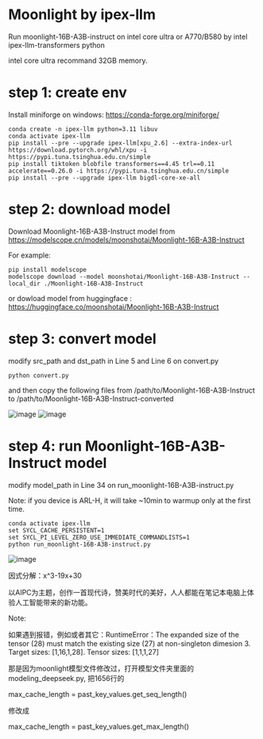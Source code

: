 # Moonlight by ipex-llm
Run moonlight-16B-A3B-instruct on intel core ultra or A770/B580 by intel ipex-llm-transformers python

intel core ultra recommand 32GB memory.

# step 1: create env

Install miniforge on windows: https://conda-forge.org/miniforge/

```
conda create -n ipex-llm python=3.11 libuv
conda activate ipex-llm
pip install --pre --upgrade ipex-llm[xpu_2.6] --extra-index-url https://download.pytorch.org/whl/xpu -i https://pypi.tuna.tsinghua.edu.cn/simple
pip install tiktoken blobfile transformers==4.45 trl==0.11 accelerate==0.26.0 -i https://pypi.tuna.tsinghua.edu.cn/simple
pip install --pre --upgrade ipex-llm bigdl-core-xe-all
```

# step 2: download model

Download Moonlight-16B-A3B-Instruct model from https://modelscope.cn/models/moonshotai/Moonlight-16B-A3B-Instruct

For example:
```
pip install modelscope
modelscope download --model moonshotai/Moonlight-16B-A3B-Instruct --local_dir ./Moonlight-16B-A3B-Instruct
```
or dowload model from huggingface : https://huggingface.co/moonshotai/Moonlight-16B-A3B-Instruct

# step 3: convert model

modify src_path and dst_path in Line 5 and Line 6 on convert.py

```
python convert.py
```

and then copy the following files from /path/to/Moonlight-16B-A3B-Instruct to /path/to/Moonlight-16B-A3B-Instruct-converted

![image](https://github.com/user-attachments/assets/11973b63-c708-47d0-8bcb-bc0f30eae0eb)
![image](https://github.com/user-attachments/assets/6d007d5a-15b9-4701-bc88-c8a29663178d)


# step 4: run Moonlight-16B-A3B-Instruct model

modify model_path in Line 34 on run_moonlight-16B-A3B-instruct.py

Note: if you device is ARL-H, it will take ~10min to warmup only at the first time.

```
conda activate ipex-llm
set SYCL_CACHE_PERSISTENT=1 
set SYCL_PI_LEVEL_ZERO_USE_IMMEDIATE_COMMANDLISTS=1 
python run_moonlight-16B-A3B-instruct.py
```
![image](https://github.com/user-attachments/assets/ed54cd46-8b00-4d90-85df-d3362c0d9dcf)

因式分解：x^3-19x+30

以AIPC为主题，创作一首现代诗，赞美时代的美好，人人都能在笔记本电脑上体验人工智能带来的新功能。

Note:

如果遇到报错，例如或者其它：RuntimeError：The expanded size of the tensor (28) must match the existing size (27) at non-singleton dimesion 3. Target sizes: [1,16,1,28]. Tensor sizes: [1,1,1,27]

那是因为moonlight模型文件修改过，打开模型文件夹里面的modeling_deepseek.py, 把1656行的 

max_cache_length = past_key_values.get_seq_length() 

修改成

max_cache_length = past_key_values.get_max_length() 

